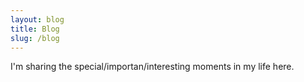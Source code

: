 ```yaml
---
layout: blog
title: Blog
slug: /blog
---
```


I'm sharing the special/importan/interesting moments in my life here.
<br />
